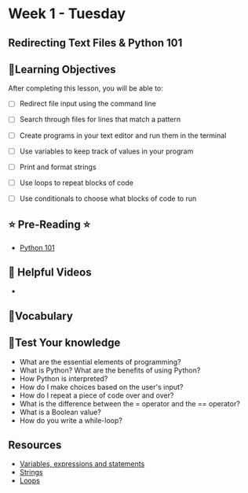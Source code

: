 # Week 1 - Tuesday

## Redirecting Text Files & Python 101

## 📍Learning Objectives
After completing this lesson, you will be able to:

- [ ] Redirect file input using the command line
- [ ] Search through files for lines that match a pattern
- [ ] Create programs in your text editor and run them in the terminal
- [ ] Use variables to keep track of values in your program
- [ ] Print and format strings
- [ ] Use loops to repeat blocks of code
- [ ] Use conditionals to choose what blocks of code to run


## ⭐️ Pre-Reading ⭐️
- [Python 101](https://digitalcrafts.instructure.com/courses/212/pages/reading-python-101?module_item_id=39076)

<!-- ## 📍Agenda
- Learn how to redirect input and output with bash
- Begin learning fundamental concepts of programming 
- Discuss Control Structures
- Discuss Nested Control Structures
- The Debug Process -->

<!-- ## 🟡 Lecture Presentations
- [Redirecting Input & Output](https://dc-houston.herokuapp.com/CommandLine/Redirecting.html#1)
- [Python 101](https://dc-exxon-slides.netlify.app/python/python101#1)
- [The debug process](https://docs.google.com/document/d/1Hb3IZVcnrZQ6FXNgiqUBbqrEkRv-k1O_TFffqj3KoVs/edit)

<!-- ## 🟣Labs 
- [advanced cli](https://github.com/veros-labs/cli-lab-advanced)
- [python101](https://github.com/veros-labs/lab-python-101)
-->

 <!-- ## 🔶 Practice Problems
 - [Problems for additional practice](https://github.com/veros-labs/practice-python-101) -->


<!-- ## 🟠Homework 
Medium problems in homework folder
- [homework](./homework/)
-->

## 🔵 Helpful Videos

- []()

## 🔶Vocabulary

## 🔷Test Your knowledge
- What are the essential elements of programming?
- What is Python? What are the benefits of using Python?
- How Python is interpreted?
- How do I make choices based on the user's input?
- How do I repeat a piece of code over and over?
- What is the difference between the = operator and the == operator?
- What is a Boolean value?
- How do you write a while-loop?

## Resources 
- [Variables, expressions and statements](https://greenteapress.com/thinkpython2/html/thinkpython2003.html)
- [Strings](https://greenteapress.com/thinkpython2/html/thinkpython2009.html)
- [Loops](https://greenteapress.com/thinkpython2/html/thinkpython2008.html)



